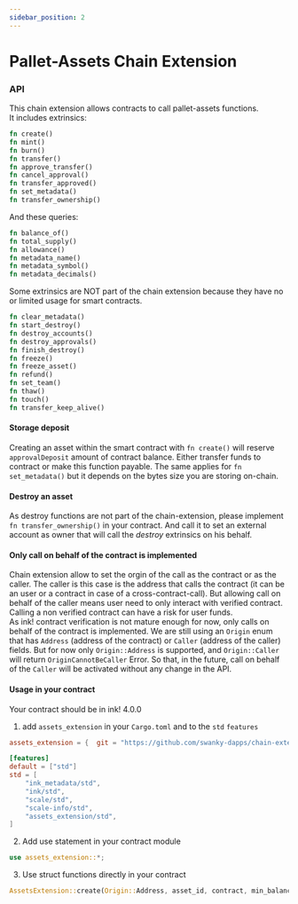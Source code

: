 ```yaml
---
sidebar_position: 2
---
```


# Pallet-Assets Chain Extension

### API
This chain extension allows contracts to call pallet-assets functions.     
It includes extrinsics:
```rust
fn create()
fn mint()
fn burn()
fn transfer()
fn approve_transfer()
fn cancel_approval()
fn transfer_approved()
fn set_metadata()
fn transfer_ownership()
```

And these queries:
```rust
fn balance_of()
fn total_supply()
fn allowance()
fn metadata_name()
fn metadata_symbol()
fn metadata_decimals()
```

Some extrinsics are NOT part of the chain extension because they have no or limited usage for smart contracts.
```rust
fn clear_metadata()
fn start_destroy()
fn destroy_accounts()
fn destroy_approvals()
fn finish_destroy()
fn freeze()
fn freeze_asset()
fn refund()
fn set_team()
fn thaw()
fn touch()
fn transfer_keep_alive()
```

#### Storage deposit

Creating an asset within the smart contract with `fn create()` will reserve `approvalDeposit` amount of contract balance. Either transfer funds to contract or make this function payable.
The same applies for `fn set_metadata()` but it depends on the bytes size you are storing on-chain.

#### Destroy an asset

As destroy functions are not part of the chain-extension, please implement `fn transfer_ownership()` in your contract. And call it to set an external account as owner that will call the _destroy_ extrinsics on his behalf.

#### Only call on behalf of the contract is implemented

Chain extension allow to set the orgin of the call as the contract or as the caller. The caller is this case is the address that calls the contract (it can be an user or a contract in case of a cross-contract-call). But allowing call on behalf of the caller means user need to only interact with verified contract. Calling a non verified contract can have a risk for user funds.      
As ink! contract verification is not mature enough for now, only calls on behalf of the contract is implemented. We are still using an `Origin` enum that has `Address` (address of the contract) or `Caller` (address of the caller) fields. But for now only `Origin::Address` is supported, and `Origin::Caller` will return `OriginCannotBeCaller` Error. So that, in the future, call on behalf of the `Caller` will be activated without any change in the API.

#### Usage in your contract

Your contract should be in ink! 4.0.0   

1. add `assets_extension` in your `Cargo.toml` and to the `std` `features`
```toml
assets_extension = {  git = "https://github.com/swanky-dapps/chain-extension-contracts", default-features = false }

[features]
default = ["std"]
std = [
    "ink_metadata/std",
    "ink/std",
    "scale/std",
    "scale-info/std",
    "assets_extension/std",
]
```

2. Add use statement in your contract module
```rust
use assets_extension::*;

```

3. Use struct functions directly in your contract
```rust
AssetsExtension::create(Origin::Address, asset_id, contract, min_balance)
```